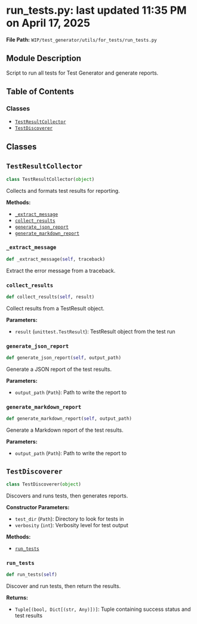 # run_tests.py: last updated 11:35 PM on April 17, 2025

**File Path:** `WIP/test_generator/utils/for_tests/run_tests.py`

## Module Description

Script to run all tests for Test Generator and generate reports.

## Table of Contents

### Classes

- [`TestResultCollector`](#testresultcollector)
- [`TestDiscoverer`](#testdiscoverer)

## Classes

## `TestResultCollector`

```python
class TestResultCollector(object)
```

Collects and formats test results for reporting.

**Methods:**

- [`_extract_message`](#_extract_message)
- [`collect_results`](#collect_results)
- [`generate_json_report`](#generate_json_report)
- [`generate_markdown_report`](#generate_markdown_report)

### `_extract_message`

```python
def _extract_message(self, traceback)
```

Extract the error message from a traceback.

### `collect_results`

```python
def collect_results(self, result)
```

Collect results from a TestResult object.

**Parameters:**

- `result` (`unittest.TestResult`): TestResult object from the test run

### `generate_json_report`

```python
def generate_json_report(self, output_path)
```

Generate a JSON report of the test results.

**Parameters:**

- `output_path` (`Path`): Path to write the report to

### `generate_markdown_report`

```python
def generate_markdown_report(self, output_path)
```

Generate a Markdown report of the test results.

**Parameters:**

- `output_path` (`Path`): Path to write the report to

## `TestDiscoverer`

```python
class TestDiscoverer(object)
```

Discovers and runs tests, then generates reports.

**Constructor Parameters:**

- `test_dir` (`Path`): Directory to look for tests in
- `verbosity` (`int`): Verbosity level for test output

**Methods:**

- [`run_tests`](#run_tests)

### `run_tests`

```python
def run_tests(self)
```

Discover and run tests, then return the results.

**Returns:**

- `Tuple[(bool, Dict[(str, Any)])]`: Tuple containing success status and test results
